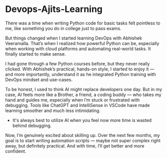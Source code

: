 # Devops-Ajits-Learning

There was a time when writing Python code for basic tasks felt pointless to me, like something you do in college just to pass exams.

But things changed when I started learning DevOps with Abhishek Veeramalla. That’s when I realized how powerful Python can be, especially when working with cloud platforms and automating real-world tasks. It finally started to make sense.

I had gone through a few Python courses before, but they never really clicked. With Abhishek’s practical, hands-on style, I started to enjoy it — and more importantly, understand it as he integrated Python training with DevOps mindset and use-cases.

To be honest, I used to think AI might replace developers one day. But in my case, AI feels more like a Brother, a friend, a coding buddy — who takes my hand and guides me, especially when I’m stuck or frustrated with debugging. Tools like ChatGPT and IntelliSense in VSCode have made learning smoother and much less intimidating. 

* It's always best to utilize AI when you feel now more time is wasted behind debugging.

Now, I’m genuinely excited about skilling up. Over the next few months, my goal is to start writing automation scripts — maybe not super complex right away, but definitely practical. And with time, I’ll get better and more confident.
